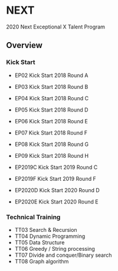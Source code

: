 # NEXT
2020 Next Exceptional X Talent Program

## Overview

### Kick Start

- EP02 Kick Start 2018 Round A
- EP03 Kick Start 2018 Round B
- EP04 Kick Start 2018 Round C
- EP05 Kick Start 2018 Round D
- EP06 Kick Start 2018 Round E
- EP07 Kick Start 2018 Round F
- EP08 Kick Start 2018 Round G
- EP09 Kick Start 2018 Round H

- EP2019C Kick Start 2019 Round C
- EP2019F Kick Start 2019 Round F
- EP2020D Kick Start 2020 Round D
- EP2020E Kick Start 2020 Round E


### Technical Training

- TT03 Search & Recursion 
- TT04 Dynamic Programming  
- TT05 Data Structure
- TT06 Greedy / String processing
- TT07 Divide and conquer/Binary search
- TT08 Graph algorithm